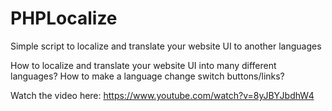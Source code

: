 # PHPLocalize
 Simple script to localize and translate your website UI to another languages

How to localize and translate your website UI into many different languages? How to make a language change switch buttons/links? 

Watch the video here: https://www.youtube.com/watch?v=8yJBYJbdhW4
